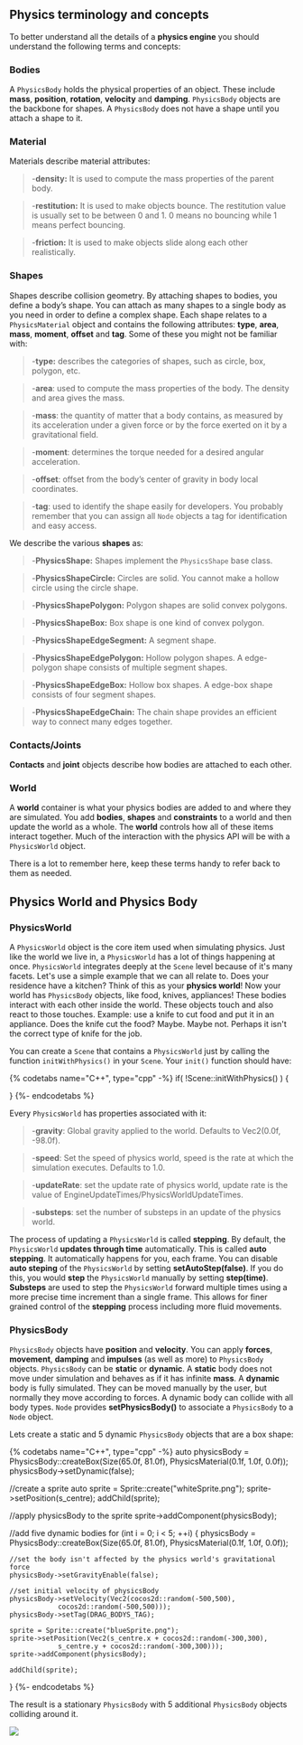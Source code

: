 ## Physics terminology and concepts
To better understand all the details of a __physics engine__ you should understand the following terms and concepts:

### Bodies
A `PhysicsBody` holds the physical properties of an object. These include __mass__, __position__, __rotation__, __velocity__
and __damping__. `PhysicsBody` objects are the backbone for shapes. A `PhysicsBody` does not have a shape until you attach a shape to it.

### Material
Materials describe material attributes:

  >-__density:__ It is used to compute the mass properties of the parent body.
  
  >-__restitution:__ It is used to make objects bounce. The restitution value is
 usually set to be between 0 and 1. 0 means no bouncing while 1 means perfect
 bouncing.

  >-__friction:__ It is used to make objects slide along each other realistically.

### Shapes
Shapes describe collision geometry. By attaching shapes to bodies, you define a
body’s shape. You can attach as many shapes to a single body as you need in order to define a complex shape. Each shape relates to a `PhysicsMaterial` object and contains the following attributes: __type__, __area__, __mass__, __moment__, __offset__ and __tag__. Some of these you might not be familiar with:

  >-__type:__ describes the categories of shapes, such as circle, box, polygon, etc.

  >-__area__: used to compute the mass properties of the body. The density and area gives the mass.

  >-__mass__: the quantity of matter that a body contains, as measured by its
acceleration under a given force or by the force exerted on it by a gravitational field.

  >-__moment__: determines the torque needed for a desired angular acceleration.

  >-__offset__: offset from the body’s center of gravity in body local coordinates.

  >-__tag__: used to identify the shape easily for developers.​ You probably remember that you can assign all `Node` objects a tag for identification and easy access.

We describe the various __shapes__ as:

  >-__PhysicsShape:__ Shapes implement the `PhysicsShape` base class.

  >-__PhysicsShapeCircle:__ Circles are solid. You cannot make a hollow circle
 using the circle shape.

  >-__PhysicsShapePolygon:__ Polygon shapes are solid convex polygons.

  >-__PhysicsShapeBox:__ Box shape is one kind of convex polygon.

  >-__PhysicsShapeEdgeSegment:__ A segment shape.

  >-__PhysicsShapeEdgePolygon:__ Hollow polygon shapes. A edge-polygon shape consists of multiple segment shapes.

  >-__PhysicsShapeEdgeBox:__ Hollow box shapes. A edge-box shape consists of four segment shapes.

  >-__PhysicsShapeEdgeChain:__ The chain shape provides an efficient way to connect many edges together.

### Contacts/Joints
__Contacts__ and __joint__ objects describe how bodies are attached to each other.

### World
A __world__ container is what your physics bodies are added to and where they are simulated. You add __bodies__, __shapes__ and __constraints__ to a world and then update the world as a whole. The __world__ controls how all of these items interact together. Much of the interaction with the physics API will be with a `PhysicsWorld` object.

There is a lot to remember here, keep these terms handy to refer back to them as
needed.

## Physics World and Physics Body

### PhysicsWorld
A `PhysicsWorld` object is the core item used when simulating physics. Just like
the world we live in, a `PhysicsWorld` has a lot of things happening at once.
`PhysicsWorld` integrates deeply at the `Scene` level because of it's many facets.
Let's use a simple example that we can all relate to. Does your residence have a
kitchen? Think of this as your __physics world__! Now your world has `PhysicsBody`
objects, like food, knives, appliances! These bodies interact with each other
inside the world. These objects touch and also react to those touches. Example:
use a knife to cut food and put it in an appliance. Does the knife cut
the food? Maybe. Maybe not. Perhaps it isn't the correct type of knife for the
job.

You can create a `Scene` that contains a `PhysicsWorld` just by calling the function `initWithPhysics()` in your `Scene`. Your `init()` function should have:

{% codetabs name="C++", type="cpp" -%}
if( !Scene::initWithPhysics() )
{

}
{%- endcodetabs %}

Every `PhysicsWorld` has properties associated with it:

 >-__gravity__: Global gravity applied to the world. Defaults to Vec2(0.0f, -98.0f).

 >-__speed__: Set the speed of physics world, speed is the rate at which the simulation executes. Defaults to 1.0.

 >-__updateRate__: set the update rate of physics world, update rate is the value of EngineUpdateTimes/PhysicsWorldUpdateTimes.

 >-__substeps__: set the number of substeps in an update of the physics world.

The process of updating a `PhysicsWorld` is called __stepping__. By default, the
`PhysicsWorld` __updates through time__ automatically. This is called __auto stepping__. It automatically happens for you, each frame. You can disable __auto steping__ of the `PhysicsWorld` by setting __setAutoStep(false)__. If you do this, you would __step__ the `PhysicsWorld` manually by setting __step(time)__. __Substeps__ are used to step the `PhysicsWorld` forward multiple times using a more precise time increment than a single frame. This allows for finer grained control of the __stepping__ process including more fluid movements.

### PhysicsBody
`PhysicsBody` objects have __position__ and __velocity__. You can apply __forces__, __movement__, __damping__ and __impulses__ (as well as more) to `PhysicsBody` objects. `PhysicsBody` can be __static__ or __dynamic__. A __static__ body does not move under simulation and behaves as if it has infinite __mass__. A __dynamic__ body is fully simulated. They can be moved manually by the user, but normally they move according to forces. A dynamic body can collide with all body types. `Node` provides __setPhysicsBody()__ to associate a `PhysicsBody` to a `Node` object.

Lets create a static and 5 dynamic `PhysicsBody` objects that are a box shape:

{% codetabs name="C++", type="cpp" -%}
auto physicsBody = PhysicsBody::createBox(Size(65.0f, 81.0f),
						PhysicsMaterial(0.1f, 1.0f, 0.0f));
physicsBody->setDynamic(false);

//create a sprite
auto sprite = Sprite::create("whiteSprite.png");
sprite->setPosition(s_centre);
addChild(sprite);

//apply physicsBody to the sprite
sprite->addComponent(physicsBody);

//add five dynamic bodies
for (int i = 0; i < 5; ++i)
{
    physicsBody = PhysicsBody::createBox(Size(65.0f, 81.0f),
    				PhysicsMaterial(0.1f, 1.0f, 0.0f));

    //set the body isn't affected by the physics world's gravitational force
    physicsBody->setGravityEnable(false);

    //set initial velocity of physicsBody
    physicsBody->setVelocity(Vec2(cocos2d::random(-500,500),
    			cocos2d::random(-500,500)));
    physicsBody->setTag(DRAG_BODYS_TAG);

    sprite = Sprite::create("blueSprite.png");
    sprite->setPosition(Vec2(s_centre.x + cocos2d::random(-300,300),
    			s_centre.y + cocos2d::random(-300,300)));
    sprite->addComponent(physicsBody);

    addChild(sprite);
}
{%- endcodetabs %}

The result is a stationary `PhysicsBody` with 5 additional `PhysicsBody` objects
colliding around it.

![](physics-img/CorrelationSprite.gif)
